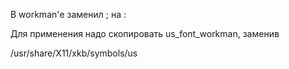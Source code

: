 В workman'е заменил ; на :

Для применения надо скопировать us_font_workman, заменив

/usr/share/X11/xkb/symbols/us
